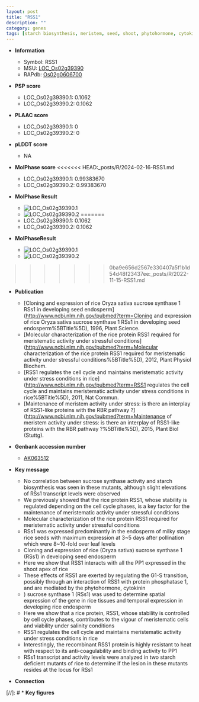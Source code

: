 ```yaml
---
layout: post
title: "RSS1"
description: ""
category: genes
tags: [starch biosynthesis, meristem, seed, shoot, phytohormone, cytokinin, endosperm, salinity, resistant, starch, cell cycle, leaf]
---
```


* **Information**  
    + Symbol: RSS1  
    + MSU: [LOC_Os02g39390](http://rice.plantbiology.msu.edu/cgi-bin/ORF_infopage.cgi?orf=LOC_Os02g39390)  
    + RAPdb: [Os02g0606700](http://rapdb.dna.affrc.go.jp/viewer/gbrowse_details/irgsp1?name=Os02g0606700)  

* **PSP score**  
    + LOC_Os02g39390.1: 0.1062 
    + LOC_Os02g39390.2: 0.1062 

* **PLAAC score**  
    + LOC_Os02g39390.1: 0 
    + LOC_Os02g39390.2: 0 

* **pLDDT score**
    + NA


* **MolPhase score**
<<<<<<< HEAD:_posts/R/2024-02-16-RSS1.md
    + LOC_Os02g39390.1: 0.99383670
    + LOC_Os02g39390.2: 0.99383670

* **MolPhase Result**
    + ![LOC_Os02g39390.1](https://304243504.github.io/Pictures/LOC_Os02g/LOC_Os02g39390.1.png)
    + ![LOC_Os02g39390.2](https://304243504.github.io/Pictures/LOC_Os02g/LOC_Os02g39390.2.png)
=======
    + LOC_Os02g39390.1: 0.1062
    + LOC_Os02g39390.2: 0.1062

* **MolPhaseResult**
    + ![LOC_Os02g39390.1](https://ricepsp.github.io/pictures/LOC_Os02g/LOC_Os02g39390.1.png)
    + ![LOC_Os02g39390.2](https://ricepsp.github.io/pictures/LOC_Os02g/LOC_Os02g39390.2.png)
>>>>>>> 0ba9e656d2567e330407a5f1b1d54d48f23437ee:_posts/R/2022-11-15-RSS1.md

* **Publication**  
    + [Cloning and expression of rice Oryza sativa sucrose synthase 1 RSs1 in developing seed endosperm](http://www.ncbi.nlm.nih.gov/pubmed?term=Cloning and expression of rice Oryza sativa sucrose synthase 1 RSs1 in developing seed endosperm%5BTitle%5D), 1996, Plant Science.
    + [Molecular characterization of the rice protein RSS1 required for meristematic activity under stressful conditions](http://www.ncbi.nlm.nih.gov/pubmed?term=Molecular characterization of the rice protein RSS1 required for meristematic activity under stressful conditions%5BTitle%5D), 2012, Plant Physiol Biochem.
    + [RSS1 regulates the cell cycle and maintains meristematic activity under stress conditions in rice](http://www.ncbi.nlm.nih.gov/pubmed?term=RSS1 regulates the cell cycle and maintains meristematic activity under stress conditions in rice%5BTitle%5D), 2011, Nat Commun.
    + [Maintenance of meristem activity under stress: is there an interplay of RSS1-like proteins with the RBR pathway ?](http://www.ncbi.nlm.nih.gov/pubmed?term=Maintenance of meristem activity under stress: is there an interplay of RSS1-like proteins with the RBR pathway ?%5BTitle%5D), 2015, Plant Biol (Stuttg).

* **Genbank accession number**  
    + [AK063512](http://www.ncbi.nlm.nih.gov/nuccore/AK063512)

* **Key message**  
    + No correlation between sucrose synthase activity and starch biosynthesis was seen in these mutants, although slight elevations of RSs1 transcript levels were observed
    + We previously showed that the rice protein RSS1, whose stability is regulated depending on the cell cycle phases, is a key factor for the maintenance of meristematic activity under stressful conditions
    + Molecular characterization of the rice protein RSS1 required for meristematic activity under stressful conditions
    + RSs1 was expressed predominantly in the endosperm of milky stage rice seeds with maximum expression at 3~5 days after pollination which were 8~10-fold over leaf levels
    + Cloning and expression of rice (Oryza sativa) sucrose synthase 1 (RSs1) in developing seed endosperm
    + Here we show that RSS1 interacts with all the PP1 expressed in the shoot apex of rice
    + These effects of RSS1 are exerted by regulating the G1-S transition, possibly through an interaction of RSS1 with protein phosphatase 1, and are mediated by the phytohormone, cytokinin
    + ) sucrose synthase 1 (RSs1) was used to determine spatial expression of the gene in rice tissues and temporal expression in developing rice endosperm
    + Here we show that a rice protein, RSS1, whose stability is controlled by cell cycle phases, contributes to the vigour of meristematic cells and viability under salinity conditions
    + RSS1 regulates the cell cycle and maintains meristematic activity under stress conditions in rice
    + Interestingly, the recombinant RSS1 protein is highly resistant to heat with respect to its anti-coagulability and binding activity to PP1
    + RSs1 transcript and activity levels were analyzed in two starch deficient mutants of rice to determine if the lesion in these mutants resides at the locus for RSs1

* **Connection**  

[//]: # * **Key figures**  


